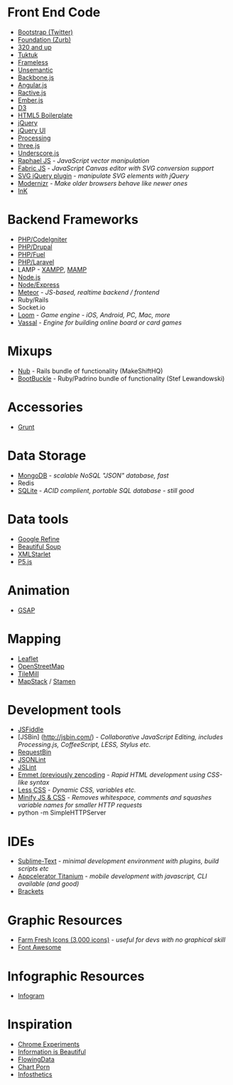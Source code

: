 # Front End Code 
* [Bootstrap (Twitter)](http://twitter.github.com/bootstrap/)
* [Foundation (Zurb)](http://foundation.zurb.com/)
* [320 and up](http://stuffandnonsense.co.uk/projects/320andup/)
* [Tuktuk](http://tuktuk.tapquo.com/)
* [Frameless](http://framelessgrid.com/)
* [Unsemantic](http://unsemantic.com/)
* [Backbone.js](http://backbonejs.org/)
* [Angular.js](http://angularjs.org/)
* [Ractive.js](http://www.ractivejs.org/)
* [Ember.js](http://emberjs.com/)
* [D3](http://d3js.org/)
* [HTML5 Boilerplate](http://html5boilerplate.com/)
* [jQuery](http://jquery.com/)
* [jQuery UI](http://jqueryui.com/)
* [Processing](http://www.processing.org/)
* [three.js](http://threejs.org/)
* [Underscore.js](http://underscorejs.org/)
* [Raphael JS](http://raphaeljs.com/) - *JavaScript vector manipulation*
* [Fabric JS](http://fabricjs.com/) - *JavaScript Canvas editor with SVG conversion support*
* [SVG jQuery plugin](http://keith-wood.name/svg.html) - *manipulate SVG elements with jQuery*
* [Modernizr](http://modernizr.com/) - *Make older browsers behave like newer ones*
* [InK](http://ink.sapo.pt/)

# Backend Frameworks
* [PHP/CodeIgniter](http://ellislab.com/codeigniter)
* [PHP/Drupal](https://drupal.org/)
* [PHP/Fuel](http://fuelphp.com/)
* [PHP/Laravel](http://laravel.com/)
* LAMP - [XAMPP](http://www.apachefriends.org/en/xampp.html), [MAMP](http://www.mamp.info/en/index.html)
* [Node.js](http://nodejs.org/)
* [Node/Express](http://expressjs.com/)
* [Meteor](http://meteor.com/) - *JS-based, realtime backend / frontend*
* Ruby/Rails
* Socket.io
* [Loom](http://theengine.co/loom) - *Game engine - iOS, Android, PC, Mac, more*
* [Vassal](http://www.vassalengine.org/) - *Engine for building online board or card games*

# Mixups
* [Nub](https://github.com/makeshifthq/nub) - Rails bundle of functionality (MakeShiftHQ)
* [BootBuckle](https://github.com/stefl/bootbuckle) - Ruby/Padrino bundle of functionality (Stef Lewandowski)

# Accessories
* [Grunt](http://gruntjs.com/)

# Data Storage
* [MongoDB](http://www.mongodb.org/) - *scalable NoSQL "JSON" database, fast*
* Redis
* [SQLite](http://www.sqlite.org) - *ACID complient, portable SQL database - still good*

# Data tools
* [Google Refine](http://code.google.com/p/google-refine/)
* [Beautiful Soup](http://www.crummy.com/software/BeautifulSoup/)
* [XMLStarlet](http://xmlstar.sourceforge.net/doc/UG/xmlstarlet-ug.html)
* [P5.js](http://p5js.org/)

# Animation
* [GSAP](http://www.greensock.com/gsap-js/)

# Mapping
* [Leaflet](http://leafletjs.com/)
* [OpenStreetMap](http://www.openstreetmap.org/)
* [TileMill](http://www.mapbox.com/tilemill/)
* [MapStack](http://mapstack.stamen.com/) / [Stamen](http://maps.stamen.com/)

# Development tools
* [JSFiddle](http://jsfiddle.net/)
* [JSBin] (http://jsbin.com/) - *Collaborative JavaScript Editing, includes Processing.js, CoffeeScript, LESS, Stylus etc.*
* [RequestBin](http://requestb.in/)
* [JSONLint](http://jsonlint.com/)
* [JSLint](http://www.jslint.com/)
* [Emmet (previously zencoding](http://docs.emmet.io/) - *Rapid HTML development using CSS-like syntax*
* [Less CSS](http://lesscss.org/) - *Dynamic CSS, variables etc.*
* [Minify JS & CSS](https://github.com/mrclay/minify) - *Removes whitespace, comments and squashes variable names for smaller HTTP requests*
* python -m SimpleHTTPServer

# IDEs
* [Sublime-Text](http://www.sublimetext.com/) - *minimal development environment with plugins, build scripts etc*
* [Appcelerator Titanium](http://www.appcelerator.com/) - *mobile development with javascript, CLI available (and good)*
* [Brackets](http://brackets.io/)

# Graphic Resources
* [Farm Fresh Icons (3,000 icons)](http://www.fatcow.com/free-icons) - *useful for devs with no graphical skill*
* [Font Awesome](http://fortawesome.github.io/Font-Awesome/)

# Infographic Resources
* [Infogram](http://infogr.am/)

# Inspiration
* [Chrome Experiments](http://www.chromeexperiments.com/)
* [Information is Beautiful](http://www.informationisbeautiful.net/)
* [FlowingData](http://flowingdata.com/)
* [Chart Porn](http://chartporn.org/)
* [Infosthetics](http://infosthetics.com/)
